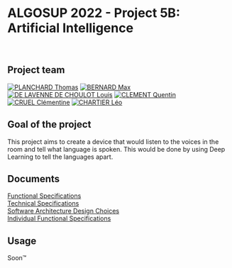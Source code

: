 # ALGOSUP 2022 - Project 5B: Artificial Intelligence

<br>

## Project team
[![PLANCHARD Thomas](https://avatars.githubusercontent.com/u/91249646?s=64)](https://github.com/thomas-planchard)
[![BERNARD Max](https://avatars.githubusercontent.com/u/80251657?s=64)](https://github.com/maxbernard3)
[![DE LAVENNE DE CHOULOT Louis](https://avatars.githubusercontent.com/u/71769482?s=64)](https://github.com/Louis-de-Lavenne-de-Choulot)
[![CLEMENT Quentin](https://avatars.githubusercontent.com/u/91249878?s=64)](https://github.com/Quentin-Clement)
[![CRUEL Clémentine](https://avatars.githubusercontent.com/u/78617457?s=64)](https://github.com/Clementine951)
[![CHARTIER Léo](https://avatars.githubusercontent.com/u/91249751?s=64)](https://github.com/leo-chartier)

## Goal of the project
This project aims to create a device that would listen to the voices in the room and tell what language is spoken.
This would be done by using Deep Learning to tell the languages apart.

## Documents

[Functional Specifications](Documents/Functional.md) <br>
[Technical Specifications](Documents/Technical.md) <br>
[Software Architecture Design Choices](Documents/SoftwareArchitecture.jpg) <br>
[Individual Functional Specifications](Documents/Personal%20functionals/)

## Usage
Soon™
